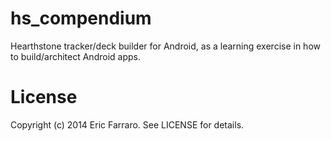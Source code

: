 hs_compendium
=============
Hearthstone tracker/deck builder for Android, as a learning exercise in how to build/architect Android apps.

License
=============
Copyright (c) 2014 Eric Farraro. See LICENSE for details.
